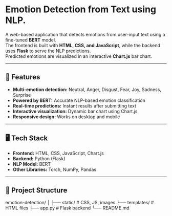 
# Emotion Detection from Text using NLP.

A web-based application that detects emotions from user-input text using a fine-tuned **BERT** model.  
The frontend is built with **HTML, CSS, and JavaScript**, while the backend uses **Flask** to serve the NLP predictions.  
Predicted emotions are visualized in an interactive **Chart.js** bar chart.

---

## 🚀 Features
- **Multi-emotion detection:** Neutral, Anger, Disgust, Fear, Joy, Sadness, Surprise
- **Powered by BERT:** Accurate NLP-based emotion classification
- **Real-time predictions:** Instant results after submitting text
- **Interactive visualization:** Dynamic bar chart using Chart.js
- **Responsive design:** Works on desktop and mobile

---

## 🖥️ Tech Stack
- **Frontend:** HTML, CSS, JavaScript, Chart.js
- **Backend:** Python (Flask)
- **NLP Model:** BERT
- **Other Libraries:** Torch, NumPy, Pandas

---

## 📂 Project Structure
emotion-detection/
│
├── static/ # CSS, JS, images
├── templates/ # HTML files
├── app.py # Flask backend
└── README.md
